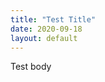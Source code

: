```yaml
---
title: "Test Title"
date: 2020-09-18
layout: default
---
```


Test body

<script>console.log("Test")</script>
